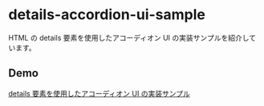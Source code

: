 # details-accordion-ui-sample

HTML の details 要素を使用したアコーディオン UI の実装サンプルを紹介しています。

## Demo

[details 要素を使用したアコーディオン UI の実装サンプル](#)
